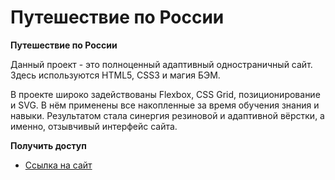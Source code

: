 # Путешествие по России

**Путешествие по России**

Данный проект - это полноценный адаптивный одностраничный сайт. Здесь используются HTML5, CSS3 и магия БЭМ.

В проекте широко задействованы Flexbox, CSS Grid, позиционирование и SVG. В нём применены все накопленные за время обучения знания и навыки. Результатом стала синергия резиновой и адаптивной вёрстки, а именно, отзывчивый интерфейс сайта.

**Получить доступ**

* [Ссылка на сайт](https://www.figma.com/file/5S2WSbEFL6awjVWJ0NWL8Q/Sprint-3_-Russia-_-desktop-mobile?node-id=28503%3A0)

